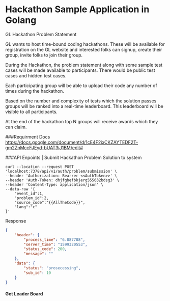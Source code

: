 # Hackathon Sample Application in Golang
GL Hackathon Problem Statement

GL wants to host time-bound coding hackathons. These will be available for registration on the GL website and interested folks can signup, create their group, invite folks to join their group.

During the Hackathon, the problem statement along with some sample test cases will be made available to participants. There would be public test cases and hidden test cases. 

Each participating group will be able to upload their code any number of times during the hackathon. 

Based on the number and complexity of tests which the solution passes groups will be ranked into a real-time leaderboard. This leaderboard will be visible to all participants.

At the end of the hackathon top N groups will receive awards which they can claim.



###Requirment Docs
https://docs.google.com/document/d/1cE4F2ixCKZAYTEDF2T-gm2ZnMccFJEyd-bUAT3iJ1BM/edit#


###API Enpoints 
| Submit Hackathon Problem Solution to system
```shell script
curl --location --request POST 'localhost:7378/api/v1/auth/problem/submission' \
--header 'Authorization: Bearrer <<AuthToken>>' \
--header 'Auth-Token: dhjfghefbkjerg555632bdsg3' \
--header 'Content-Type: application/json' \
--data-raw '{
    "event_id":1,
    "problem_id":2,
    "source_code":"{{AllTheCode}}",
    "lang":"c"
}'
```
Response 
```json
{
    "header": {
        "process_time": "6.887708",
        "server_time": "1599320553",
        "status_code": 200,
        "message": ""
    },
    "data": {
        "status": "prosecessing",
        "sub_id": 10
    }
}
```

#### Get Leader Board 
